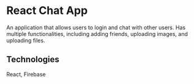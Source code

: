 # React Chat App

An application that allows users to login and chat with other users. Has multiple functionalities, including adding friends, uploading images, and uploading files.

## Technologies

React, Firebase



